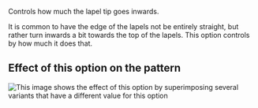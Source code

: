 Controls how much the lapel tip goes inwards.

It is common to have the edge of the lapels not be entirely straight, but rather
turn inwards a bit towards the top of the lapels. This option controls by how much it does that.

## Effect of this option on the pattern

![This image shows the effect of this option by superimposing several variants that have a different value for this option](carlita\_lapelreduction\_sample.svg "Effect of this option on the pattern")
